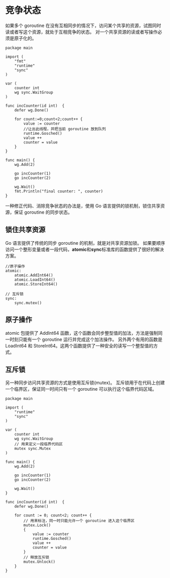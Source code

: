 # 竞争状态

如果多个 goroutine 在没有互相同步的情况下，访问某个共享的资源，试图同时读或者写这个资源，就处于互相竞争的状态。
对一个共享资源的读或者写操作必须是原子化的。
```
package main

import (
	"fmt"
	"runtime"
	"sync"
)

var (
	counter int
	wg sync.WaitGroup
)

func incCounter(id int)  {
	defer wg.Done()

	for count:=0;count<2;count++ {
		value := counter
		//让出此线程，并把当前 goroutine 放到队列
		runtime.Gosched()
		value ++
		counter = value
	}
}

func main() {
	wg.Add(2)
	
	go incCounter(1)
	go incCounter(2)
	
	wg.Wait()
	fmt.Println("final counter: ", counter)
}
```

一种修正代码、消除竞争状态的办法是，使用 Go 语言提供的锁机制，锁住共享资源，保证 goroutine 的同步状态。

## 锁住共享资源
Go 语言提供了传统的同步 goroutine 的机制，就是对共享资源加锁。
如果要顺序访问一个整形变量或者一段代码，**atomic**和**sync**标准库的函数提供了很好的解决方案。
```
//原子操作
atomic:
    atomic.AddInt64()
    atomic.LoadInt64()
    atomic.StoreInt64()

// 互斥锁
sync:
    sync.mutex()
```
## 原子操作
atomic 包提供了 AddInt64 函数，这个函数会同步整型值的加法，方法是强制同一时刻只能有一个 goroutine 运行并完成这个加法操作。
另外两个有用的函数是 LoadInt64 和 StoreInt64。这两个函数提供了一种安全的读写一个整型值的方式。

## 互斥锁
另一种同步访问共享资源的方式是使用互斥锁(mutex)。
互斥锁用于在代码上创建一个临界区，保证同一时间只有一个 goroutine 可以执行这个临界代码区域。
```
package main

import (
	"runtime"
	"sync"
)

var (
	counter int
	wg sync.WaitGroup
	// 用来定义一段临界代码区
	mutex sync.Mutex
)

func main() {
	wg.Add(2)

	go incCounter(1)
	go incCounter(2)

	wg.Wait()
}

func incCounter(id int)  {
	defer wg.Done()

	for count := 0; count<2; count++ {
		// 用来标注，同一时只能允许一个 goroutine 进入这个临界区
		mutex.Lock()
		{
			value := counter
			runtime.Gosched()
			value ++
			counter = value
		}
		// 释放互斥锁
		mutex.Unlock()
	}
}
```




























